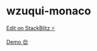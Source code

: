 # wzuqui-monaco

[Edit on StackBlitz ⚡️](https://stackblitz.com/edit/wzuqui-monaco)

[Demo 😍](https://wzuqui.github.io/wzuqui-monaco/)
